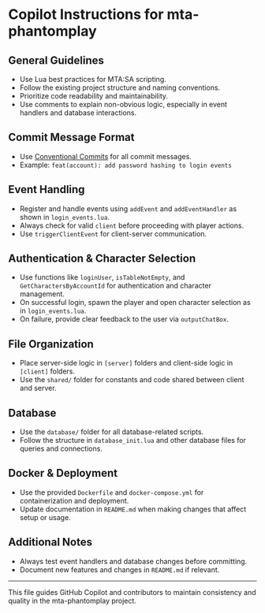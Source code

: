 # Copilot Instructions for mta-phantomplay

## General Guidelines
- Use Lua best practices for MTA:SA scripting.
- Follow the existing project structure and naming conventions.
- Prioritize code readability and maintainability.
- Use comments to explain non-obvious logic, especially in event handlers and database interactions.

## Commit Message Format
- Use [Conventional Commits](https://www.conventionalcommits.org/en/v1.0.0/) for all commit messages.
- Example: `feat(account): add password hashing to login events`

## Event Handling
- Register and handle events using `addEvent` and `addEventHandler` as shown in `login_events.lua`.
- Always check for valid `client` before proceeding with player actions.
- Use `triggerClientEvent` for client-server communication.

## Authentication & Character Selection
- Use functions like `loginUser`, `isTableNotEmpty`, and `GetCharactersByAccountId` for authentication and character management.
- On successful login, spawn the player and open character selection as in `login_events.lua`.
- On failure, provide clear feedback to the user via `outputChatBox`.

## File Organization
- Place server-side logic in `[server]` folders and client-side logic in `[client]` folders.
- Use the `shared/` folder for constants and code shared between client and server.

## Database
- Use the `database/` folder for all database-related scripts.
- Follow the structure in `database_init.lua` and other database files for queries and connections.

## Docker & Deployment
- Use the provided `Dockerfile` and `docker-compose.yml` for containerization and deployment.
- Update documentation in `README.md` when making changes that affect setup or usage.

## Additional Notes
- Always test event handlers and database changes before committing.
- Document new features and changes in `README.md` if relevant.

---
This file guides GitHub Copilot and contributors to maintain consistency and quality in the mta-phantomplay project.

